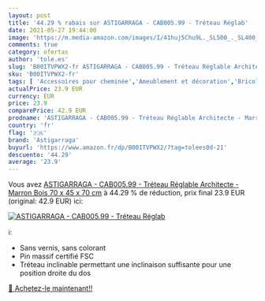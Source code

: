 ```yaml
---
layout: post
title: '44.29 % rabais sur ASTIGARRAGA - CAB005.99 - Tréteau Réglab'
date: 2021-05-27 19:44:00
image: 'https://m.media-amazon.com/images/I/41huj5Chu9L._SL500_._SL400_.jpg'
comments: true
category: ofertas
author: 'tole.es'
slug: 'B00ITVPWX2-fr ASTIGARRAGA - CAB005.99 - Tréteau Réglable Architecte -...'
sku: 'B00ITVPWX2-fr'
tags: [ 'Accessoires pour cheminée','Ameublement et décoration','Bricolage','Cheminées','Cuisine et Maison','Loisirs Créatifs','Meubles','Meubles de bureau','Meubles et accessoires','astigarraga', ]
actualPrice: 23.9 EUR
currency: EUR
price: 23.9
comparePrice: 42.9 EUR
prodname: 'ASTIGARRAGA - CAB005.99 - Tréteau Réglable Architecte - Marron  Bois  70 x 45 x 70 cm'
country: 'fr'
flag: '🇫🇷'
brand: 'Astigarraga'
buyurl: 'https://www.amazon.fr/dp/B00ITVPWX2/?tag=tolees0d-21'
descuento: '44.29'
average: '23.9'
---
```


Vous avez [ASTIGARRAGA - CAB005.99 - Tréteau Réglable Architecte - Marron  Bois  70 x 45 x 70 cm](https://www.amazon.fr/dp/B00ITVPWX2/?tag=tolees0d-21)  à  44.29 % de réduction, prix final  23.9 EUR (original: 42.9 EUR) ici:

[![ASTIGARRAGA - CAB005.99 - Tréteau Réglab](https://m.media-amazon.com/images/I/41huj5Chu9L._SL500_._SL400_.jpg)](https://www.amazon.fr/dp/B00ITVPWX2/?tag=tolees0d-21)

ℹ️:

- Sans vernis, sans colorant
- Pin massif certifié FSC
- Tréteau inclinable permettant une inclinaison suffisante pour une position droite du dos

[🛒 Achetez-le maintenant!!](https://www.amazon.fr/dp/B00ITVPWX2/?tag=tolees0d-21)
